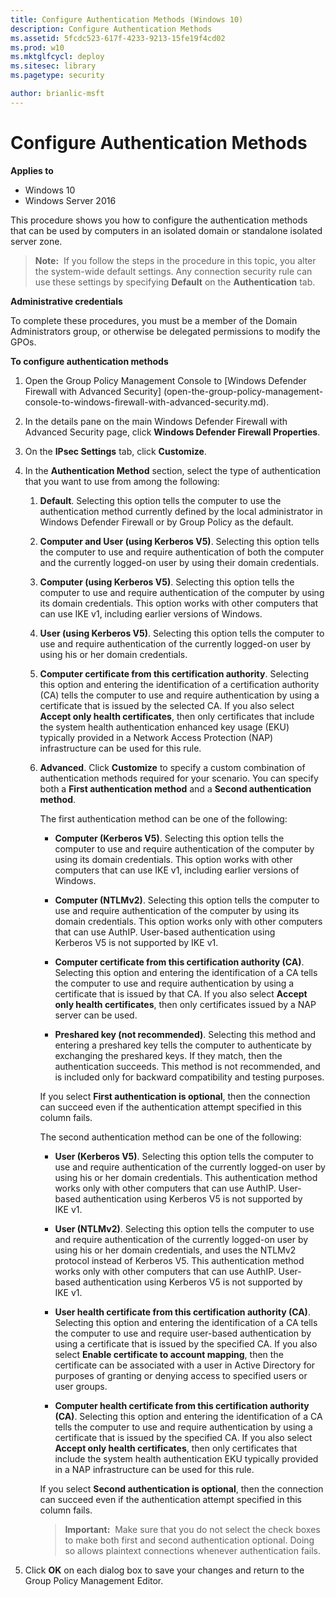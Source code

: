 ```yaml
---
title: Configure Authentication Methods (Windows 10)
description: Configure Authentication Methods
ms.assetid: 5fcdc523-617f-4233-9213-15fe19f4cd02
ms.prod: w10
ms.mktglfcycl: deploy
ms.sitesec: library
ms.pagetype: security

author: brianlic-msft
---
```


# Configure Authentication Methods

**Applies to**
-   Windows 10
-   Windows Server 2016

This procedure shows you how to configure the authentication methods that can be used by computers in an isolated domain or standalone isolated server zone.

>**Note:**  If you follow the steps in the procedure in this topic, you alter the system-wide default settings. Any connection security rule can use these settings by specifying **Default** on the **Authentication** tab.

**Administrative credentials**

To complete these procedures, you must be a member of the Domain Administrators group, or otherwise be delegated permissions to modify the GPOs.

**To configure authentication methods**

1. Open the Group Policy Management Console to [Windows Defender Firewall with Advanced Security] (open-the-group-policy-management-console-to-windows-firewall-with-advanced-security.md).

2.  In the details pane on the main Windows Defender Firewall with Advanced Security page, click **Windows Defender Firewall Properties**.

3.  On the **IPsec Settings** tab, click **Customize**.

4.  In the **Authentication Method** section, select the type of authentication that you want to use from among the following:

    1.  **Default**. Selecting this option tells the computer to use the authentication method currently defined by the local administrator in Windows Defender Firewall or by Group Policy as the default.

    2.  **Computer and User (using Kerberos V5)**. Selecting this option tells the computer to use and require authentication of both the computer and the currently logged-on user by using their domain credentials.

    3.  **Computer (using Kerberos V5)**. Selecting this option tells the computer to use and require authentication of the computer by using its domain credentials. This option works with other computers that can use IKE v1, including earlier versions of Windows.

    4.  **User (using Kerberos V5)**. Selecting this option tells the computer to use and require authentication of the currently logged-on user by using his or her domain credentials.

    5.  **Computer certificate from this certification authority**. Selecting this option and entering the identification of a certification authority (CA) tells the computer to use and require authentication by using a certificate that is issued by the selected CA. If you also select **Accept only health certificates**, then only certificates that include the system health authentication enhanced key usage (EKU) typically provided in a Network Access Protection (NAP) infrastructure can be used for this rule.

    6.  **Advanced**. Click **Customize** to specify a custom combination of authentication methods required for your scenario. You can specify both a **First authentication method** and a **Second authentication method**.

        The first authentication method can be one of the following:

        -   **Computer (Kerberos V5)**. Selecting this option tells the computer to use and require authentication of the computer by using its domain credentials. This option works with other computers that can use IKE v1, including earlier versions of Windows.

        -   **Computer (NTLMv2)**. Selecting this option tells the computer to use and require authentication of the computer by using its domain credentials. This option works only with other computers that can use AuthIP. User-based authentication using Kerberos V5 is not supported by IKE v1.

        -   **Computer certificate from this certification authority (CA)**. Selecting this option and entering the identification of a CA tells the computer to use and require authentication by using a certificate that is issued by that CA. If you also select **Accept only health certificates**, then only certificates issued by a NAP server can be used.

        -   **Preshared key (not recommended)**. Selecting this method and entering a preshared key tells the computer to authenticate by exchanging the preshared keys. If they match, then the authentication succeeds. This method is not recommended, and is included only for backward compatibility and testing purposes.

        If you select **First authentication is optional**, then the connection can succeed even if the authentication attempt specified in this column fails.

        The second authentication method can be one of the following:

        -   **User (Kerberos V5)**. Selecting this option tells the computer to use and require authentication of the currently logged-on user by using his or her domain credentials. This authentication method works only with other computers that can use AuthIP. User-based authentication using Kerberos V5 is not supported by IKE v1.

        -   **User (NTLMv2)**. Selecting this option tells the computer to use and require authentication of the currently logged-on user by using his or her domain credentials, and uses the NTLMv2 protocol instead of Kerberos V5. This authentication method works only with other computers that can use AuthIP. User-based authentication using Kerberos V5 is not supported by IKE v1.

        -   **User health certificate from this certification authority (CA)**. Selecting this option and entering the identification of a CA tells the computer to use and require user-based authentication by using a certificate that is issued by the specified CA. If you also select **Enable certificate to account mapping**, then the certificate can be associated with a user in Active Directory for purposes of granting or denying access to specified users or user groups.

        -   **Computer health certificate from this certification authority (CA)**. Selecting this option and entering the identification of a CA tells the computer to use and require authentication by using a certificate that is issued by the specified CA. If you also select **Accept only health certificates**, then only certificates that include the system health authentication EKU typically provided in a NAP infrastructure can be used for this rule.

        If you select **Second authentication is optional**, then the connection can succeed even if the authentication attempt specified in this column fails.

        >**Important:**  Make sure that you do not select the check boxes to make both first and second authentication optional. Doing so allows plaintext connections whenever authentication fails.

5.  Click **OK** on each dialog box to save your changes and return to the Group Policy Management Editor.
